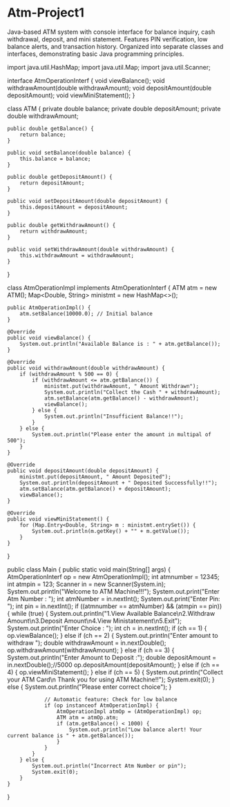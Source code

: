 # Atm-Project1
Java-based ATM system with console interface for balance inquiry, cash withdrawal, deposit, and mini statement. Features PIN verification, low balance alerts, and transaction history. Organized into separate classes and interfaces, demonstrating basic Java programming principles.

import java.util.HashMap;
import java.util.Map;
import java.util.Scanner;

interface AtmOperationInterf {
    void viewBalance();
    void withdrawAmount(double withdrawAmount);
    void depositAmount(double depositAmount);
    void viewMiniStatement();
}

class ATM {
    private double balance;
    private double depositAmount;
    private double withdrawAmount;

    public double getBalance() {
        return balance;
    }

    public void setBalance(double balance) {
        this.balance = balance;
    }

    public double getDepositAmount() {
        return depositAmount;
    }

    public void setDepositAmount(double depositAmount) {
        this.depositAmount = depositAmount;
    }

    public double getWithdrawAmount() {
        return withdrawAmount;
    }

    public void setWithdrawAmount(double withdrawAmount) {
        this.withdrawAmount = withdrawAmount;
    }
}

class AtmOperationImpl implements AtmOperationInterf {
    ATM atm = new ATM();
    Map<Double, String> ministmt = new HashMap<>();

    public AtmOperationImpl() {
        atm.setBalance(10000.0); // Initial balance
    }

    @Override
    public void viewBalance() {
        System.out.println("Available Balance is : " + atm.getBalance());
    }

    @Override
    public void withdrawAmount(double withdrawAmount) {
        if (withdrawAmount % 500 == 0) {
            if (withdrawAmount <= atm.getBalance()) {
                ministmt.put(withdrawAmount, " Amount Withdrawn");
                System.out.println("Collect the Cash " + withdrawAmount);
                atm.setBalance(atm.getBalance() - withdrawAmount);
                viewBalance();
            } else {
                System.out.println("Insufficient Balance!!");
            }
        } else {
            System.out.println("Please enter the amount in multipal of 500");
        }
    }

    @Override
    public void depositAmount(double depositAmount) {
        ministmt.put(depositAmount, " Amount Deposited");
        System.out.println(depositAmount + " Deposited Successfully!!");
        atm.setBalance(atm.getBalance() + depositAmount);
        viewBalance();
    }

    @Override
    public void viewMiniStatement() {
        for (Map.Entry<Double, String> m : ministmt.entrySet()) {
            System.out.println(m.getKey() + "" + m.getValue());
        }
    }
}

public class Main {
    public static void main(String[] args) {
        AtmOperationInterf op = new AtmOperationImpl();
        int atmnumber = 12345;
        int atmpin = 123;
        Scanner in = new Scanner(System.in);
        System.out.println("Welcome to ATM Machine!!!");
        System.out.print("Enter Atm Number : ");
        int atmNumber = in.nextInt();
        System.out.print("Enter Pin: ");
        int pin = in.nextInt();
        if ((atmnumber == atmNumber) && (atmpin == pin)) {
            while (true) {
                System.out.println("1.View Available Balance\n2.Withdraw Amount\n3.Deposit Amount\n4.View Ministatement\n5.Exit");
                System.out.println("Enter Choice : ");
                int ch = in.nextInt();
                if (ch == 1) {
                    op.viewBalance();
                } else if (ch == 2) {
                    System.out.println("Enter amount to withdraw ");
                    double withdrawAmount = in.nextDouble();
                    op.withdrawAmount(withdrawAmount);
                } else if (ch == 3) {
                    System.out.println("Enter Amount to Deposit :");
                    double depositAmount = in.nextDouble();//5000
                    op.depositAmount(depositAmount);
                } else if (ch == 4) {
                    op.viewMiniStatement();
                } else if (ch == 5) {
                    System.out.println("Collect your ATM Card\n Thank you for using ATM Machine!!");
                    System.exit(0);
                } else {
                    System.out.println("Please enter correct choice");
                }
                
                // Automatic feature: Check for low balance
                if (op instanceof AtmOperationImpl) {
                    AtmOperationImpl atmOp = (AtmOperationImpl) op;
                    ATM atm = atmOp.atm;
                    if (atm.getBalance() < 1000) {
                        System.out.println("Low balance alert! Your current balance is " + atm.getBalance());
                    }
                }
            }
        } else {
            System.out.println("Incorrect Atm Number or pin");
            System.exit(0);
        }
    }
}
